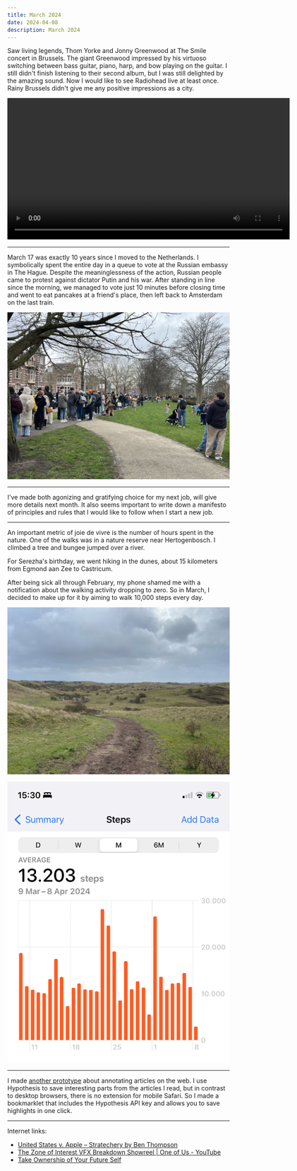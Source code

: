 ```yaml
---
title: March 2024
date: 2024-04-08
description: March 2024
---
```


Saw living legends, Thom Yorke and Jonny Greenwood at The Smile concert in Brussels. The giant Greenwood impressed by his virtuoso switching between bass guitar, piano, harp, and bow playing on the guitar. I still didn't finish listening to their second album, but I was still delighted by the amazing sound. Now I would like to see Radiohead live at least once. Rainy Brussels didn't give me any positive impressions as a city.

<video width="640" controls>
  <source src="the-smile.mov" type="video/mp4" />
</video>

---

March 17 was exactly 10 years since I moved to the Netherlands. I symbolically spent the entire day in a queue to vote at the Russian embassy in The Hague. Despite the meaninglessness of the action, Russian people came to protest against dictator Putin and his war. After standing in line since the morning, we managed to vote just 10 minutes before closing time and went to eat pancakes at a friend's place, then left back to Amsterdam on the last train.

![Queue](./queue.jpg)

---

I've made both agonizing and gratifying choice for my next job, will give more details next month. It also seems important to write down a manifesto of principles and rules that I would like to follow when I start a new job.

---

An important metric of joie de vivre is the number of hours spent in the nature. One of the walks was in a nature reserve near Hertogenbosch. I climbed a tree and bungee jumped over a river.

For Serezha's birthday, we went hiking in the dunes, about 15 kilometers from Egmond aan Zee to Castricum.

After being sick all through February, my phone shamed me with a notification about the walking activity dropping to zero. So in March, I decided to make up for it by aiming to walk 10,000 steps every day.

![Dunes](./dunes.jpg)

![Steps](./steps.png)

---

I made [another prototype](https://agentcooper.github.io/hypothesis-bookmarklet/) about annotating articles on the web. I use Hypothesis to save interesting parts from the articles I read, but in contrast to desktop browsers, there is no extension for mobile Safari. So I made a bookmarklet that includes the Hypothesis API key and allows you to save highlights in one click.

---

Internet links:

- [United States v. Apple – Stratechery by Ben Thompson](https://stratechery.com/2024/united-states-v-apple/)
- [The Zone of Interest VFX Breakdown Showreel | One of Us - YouTube](https://www.youtube.com/watch?v=twTO_kfIwyo)
- [Take Ownership of Your Future Self](https://hbr.org/2020/08/take-ownership-of-your-future-self)
